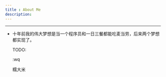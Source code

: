 ```yaml
---
title : About Me
description:
---
```

<hr>
<ul class="testimonials">
          <li class="odd">
            <div class="quote">
              <p>十年前我的伟大梦想是当一个程序员和一日三餐都能吃麦当劳，后来两个梦想都实现了。</p>
							<p>TODO:</p>
							<p></p>
<p>:wq</p>
            </div>
            <span class="author">糯大米</span> </li>
</ul>
